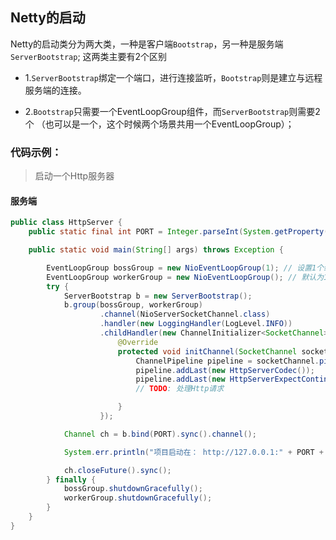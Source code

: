 ## Netty的启动

Netty的启动类分为两大类，一种是客户端`Bootstrap`，另一种是服务端`ServerBootstrap`;
这两类主要有2个区别
- 1.`ServerBootstrap`绑定一个端口，进行连接监听，`Bootstrap`则是建立与远程服务端的连接。

- 2.`Bootstrap`只需要一个EventLoopGroup组件，而`ServerBootstrap`则需要2个
（也可以是一个，这个时候两个场景共用一个EventLoopGroup）；

### 代码示例：
> 启动一个Http服务器

#### 服务端
``` java
public class HttpServer {
    public static final int PORT = Integer.parseInt(System.getProperty("port", "8081"));

    public static void main(String[] args) throws Exception {

        EventLoopGroup bossGroup = new NioEventLoopGroup(1); // 设置1个线程
        EventLoopGroup workerGroup = new NioEventLoopGroup(); // 默认为1个线程
        try {
            ServerBootstrap b = new ServerBootstrap();
            b.group(bossGroup, workerGroup)
                    .channel(NioServerSocketChannel.class)
                    .handler(new LoggingHandler(LogLevel.INFO))
                    .childHandler(new ChannelInitializer<SocketChannel>() {
                        @Override
                        protected void initChannel(SocketChannel socketChannel) throws Exception {
                            ChannelPipeline pipeline = socketChannel.pipeline();
                            pipeline.addLast(new HttpServerCodec());
                            pipeline.addLast(new HttpServerExpectContinueHandler());
                            // TODO: 处理Http请求

                        }
                    });

            Channel ch = b.bind(PORT).sync().channel();

            System.err.println("项目启动在： http://127.0.0.1:" + PORT + '/');

            ch.closeFuture().sync();
        } finally {
            bossGroup.shutdownGracefully();
            workerGroup.shutdownGracefully();
        }
    }
}
```
